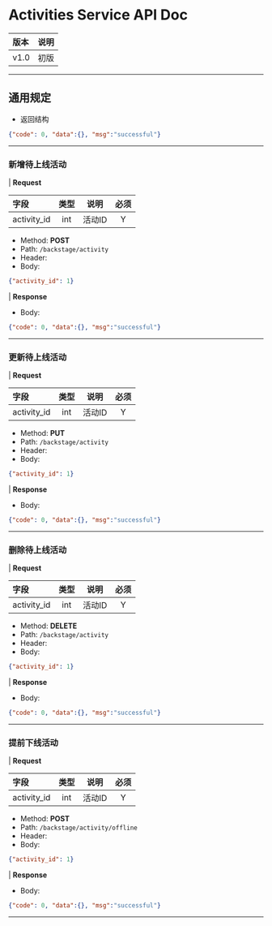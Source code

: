 # Activities Service API Doc

|版本|说明|
|:---|:--:|
|v1.0|初版|

---

## 通用规定

- 返回结构

```json
{"code": 0, "data":{}, "msg":"successful"}
```

---

### 新增待上线活动

| **Request**

|字段|类型|说明|必须|
|:---|:--:|:---:|:---:|
|activity_id|int|活动ID|Y|

- Method: **POST**
- Path: ```/backstage/activity```
- Header:
- Body:

```json
{"activity_id": 1}
```

| **Response**

- Body:

```json
{"code": 0, "data":{}, "msg":"successful"}
```

---

### 更新待上线活动

| **Request**

|字段|类型|说明|必须|
|:---|:--:|:---:|:---:|
|activity_id|int|活动ID|Y|

- Method: **PUT**
- Path: ```/backstage/activity```
- Header:
- Body:

```json
{"activity_id": 1}
```

| **Response**

- Body:

```json
{"code": 0, "data":{}, "msg":"successful"}
```

---

### 删除待上线活动

| **Request**

|字段|类型|说明|必须|
|:---|:--:|:---:|:---:|
|activity_id|int|活动ID|Y|

- Method: **DELETE**
- Path: ```/backstage/activity```
- Header:
- Body:

```json
{"activity_id": 1}
```

| **Response**

- Body:

```json
{"code": 0, "data":{}, "msg":"successful"}
```

---

### 提前下线活动

| **Request**

|字段|类型|说明|必须|
|:---|:--:|:---:|:---:|
|activity_id|int|活动ID|Y|

- Method: **POST**
- Path: ```/backstage/activity/offline```
- Header:
- Body:

```json
{"activity_id": 1}
```

| **Response**

- Body:

```json
{"code": 0, "data":{}, "msg":"successful"}
```

---

